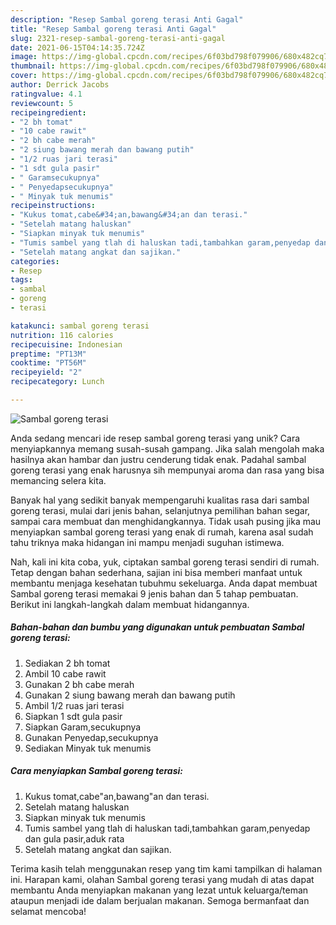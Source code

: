 ```yaml
---
description: "Resep Sambal goreng terasi Anti Gagal"
title: "Resep Sambal goreng terasi Anti Gagal"
slug: 2321-resep-sambal-goreng-terasi-anti-gagal
date: 2021-06-15T04:14:35.724Z
image: https://img-global.cpcdn.com/recipes/6f03bd798f079906/680x482cq70/sambal-goreng-terasi-foto-resep-utama.jpg
thumbnail: https://img-global.cpcdn.com/recipes/6f03bd798f079906/680x482cq70/sambal-goreng-terasi-foto-resep-utama.jpg
cover: https://img-global.cpcdn.com/recipes/6f03bd798f079906/680x482cq70/sambal-goreng-terasi-foto-resep-utama.jpg
author: Derrick Jacobs
ratingvalue: 4.1
reviewcount: 5
recipeingredient:
- "2 bh tomat"
- "10 cabe rawit"
- "2 bh cabe merah"
- "2 siung bawang merah dan bawang putih"
- "1/2 ruas jari terasi"
- "1 sdt gula pasir"
- " Garamsecukupnya"
- " Penyedapsecukupnya"
- " Minyak tuk menumis"
recipeinstructions:
- "Kukus tomat,cabe&#34;an,bawang&#34;an dan terasi."
- "Setelah matang haluskan"
- "Siapkan minyak tuk menumis"
- "Tumis sambel yang tlah di haluskan tadi,tambahkan garam,penyedap dan gula pasir,aduk rata"
- "Setelah matang angkat dan sajikan."
categories:
- Resep
tags:
- sambal
- goreng
- terasi

katakunci: sambal goreng terasi 
nutrition: 116 calories
recipecuisine: Indonesian
preptime: "PT13M"
cooktime: "PT56M"
recipeyield: "2"
recipecategory: Lunch

---
```



![Sambal goreng terasi](https://img-global.cpcdn.com/recipes/6f03bd798f079906/680x482cq70/sambal-goreng-terasi-foto-resep-utama.jpg)

Anda sedang mencari ide resep sambal goreng terasi yang unik? Cara menyiapkannya memang susah-susah gampang. Jika salah mengolah maka hasilnya akan hambar dan justru cenderung tidak enak. Padahal sambal goreng terasi yang enak harusnya sih mempunyai aroma dan rasa yang bisa memancing selera kita.

Banyak hal yang sedikit banyak mempengaruhi kualitas rasa dari sambal goreng terasi, mulai dari jenis bahan, selanjutnya pemilihan bahan segar, sampai cara membuat dan menghidangkannya. Tidak usah pusing jika mau menyiapkan sambal goreng terasi yang enak di rumah, karena asal sudah tahu triknya maka hidangan ini mampu menjadi suguhan istimewa.




Nah, kali ini kita coba, yuk, ciptakan sambal goreng terasi sendiri di rumah. Tetap dengan bahan sederhana, sajian ini bisa memberi manfaat untuk membantu menjaga kesehatan tubuhmu sekeluarga. Anda dapat membuat Sambal goreng terasi memakai 9 jenis bahan dan 5 tahap pembuatan. Berikut ini langkah-langkah dalam membuat hidangannya.

<!--inarticleads1-->

##### Bahan-bahan dan bumbu yang digunakan untuk pembuatan Sambal goreng terasi:

1. Sediakan 2 bh tomat
1. Ambil 10 cabe rawit
1. Gunakan 2 bh cabe merah
1. Gunakan 2 siung bawang merah dan bawang putih
1. Ambil 1/2 ruas jari terasi
1. Siapkan 1 sdt gula pasir
1. Siapkan  Garam,secukupnya
1. Gunakan  Penyedap,secukupnya
1. Sediakan  Minyak tuk menumis




<!--inarticleads2-->

##### Cara menyiapkan Sambal goreng terasi:

1. Kukus tomat,cabe&#34;an,bawang&#34;an dan terasi.
1. Setelah matang haluskan
1. Siapkan minyak tuk menumis
1. Tumis sambel yang tlah di haluskan tadi,tambahkan garam,penyedap dan gula pasir,aduk rata
1. Setelah matang angkat dan sajikan.




Terima kasih telah menggunakan resep yang tim kami tampilkan di halaman ini. Harapan kami, olahan Sambal goreng terasi yang mudah di atas dapat membantu Anda menyiapkan makanan yang lezat untuk keluarga/teman ataupun menjadi ide dalam berjualan makanan. Semoga bermanfaat dan selamat mencoba!
